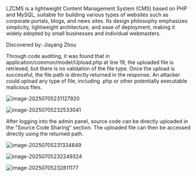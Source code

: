 LZCMS is a lightweight Content Management System (CMS) based on PHP and MySQL, suitable for building various types of websites such as corporate portals, blogs, and news sites. Its design philosophy emphasizes simplicity, lightweight architecture, and ease of deployment, making it widely adopted by small businesses and individual webmasters.

Discovered by: Jiayang Zhou

Through code auditing, it was found that in application/common/model/Upload.php at line 19, the uploaded file is retrieved, but there is no validation of the file type. Once the upload is successful, the file path is directly returned in the response. An attacker could upload any type of file, including .php or other potentially executable malicious files.

![image-20250705231127920](C:\Users\酸菜鱼\Desktop\CVE\lzcms3\assets\image-20250705231127920.png)

![image-20250705232533041](C:\Users\酸菜鱼\Desktop\CVE\lzcms3\assets\image-20250705232533041.png)


After logging into the admin panel, source code can be directly uploaded in the "Source Code Sharing" section. The uploaded file can then be accessed directly using the returned path.



![image-20250705231334849](C:\Users\酸菜鱼\Desktop\CVE\lzcms3\assets\image-20250705231334849.png)





![image-20250705232249324](C:\Users\酸菜鱼\Desktop\CVE\lzcms3\assets\image-20250705232249324.png)

![image-20250705232811177](C:\Users\酸菜鱼\Desktop\CVE\lzcms3\assets\image-20250705232811177.png)


































